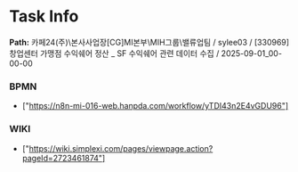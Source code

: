 # Task Info

**Path:** 카페24(주)\본사사업장\[CG]MI본부\MIH그룹\밸류업팀 / sylee03 / [330969] 창업센터 가맹점 수익쉐어 정산 _ SF 수익쉐어 관련 데이터 수집 / 2025-09-01_00-00-00

### BPMN
- ["https://n8n-mi-016-web.hanpda.com/workflow/yTDI43n2E4vGDU96"]

### WIKI
- ["https://wiki.simplexi.com/pages/viewpage.action?pageId=2723461874"]


